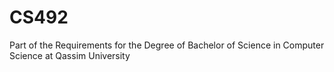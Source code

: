 # CS492
Part of the Requirements for the Degree of Bachelor of Science in Computer Science at Qassim University
